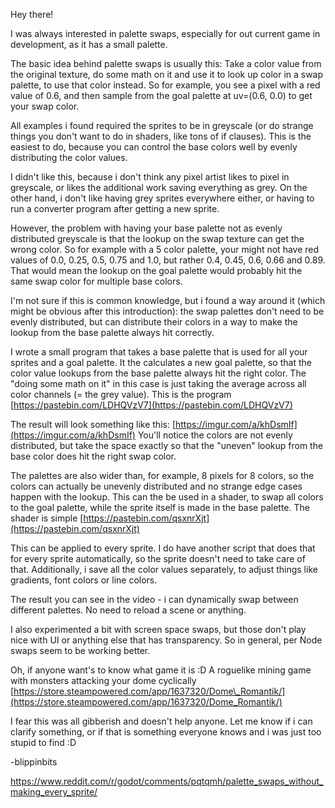 Hey there!

I was always interested in palette swaps, especially for out current game in
development, as it has a small palette.

The basic idea behind palette swaps is usually this: Take a color value from
the original texture, do some math on it and use it to look up color in a swap
palette, to use that color instead. So for example, you see a pixel with a red
value of 0.6, and then sample from the goal palette at uv=(0.6, 0.0) to get
your swap color.

All examples i found required the sprites to be in greyscale (or do strange
things you don't want to do in shaders, like tons of if clauses). This is the
easiest to do, because you can control the base colors well by evenly
distributing the color values.

I didn't like this, because i don't think any pixel artist likes to pixel in
greyscale, or likes the additional work saving everything as grey. On the other
hand, i don't like having grey sprites everywhere either, or having to run a
converter program after getting a new sprite.

However, the problem with having your base palette not as evenly distributed
greyscale is that the lookup on the swap texture can get the wrong color. So
for example with a 5 color palette, your might not have red values of 0.0,
0.25, 0.5, 0.75 and 1.0, but rather 0.4, 0.45, 0.6, 0.66 and 0.89. That would
mean the lookup on the goal palette would probably hit the same swap color for
multiple base colors.

I'm not sure if this is common knowledge, but i found a way around it (which
might be obvious after this introduction): the swap palettes don't need to be
evenly distributed, but can distribute their colors in a way to make the lookup
from the base palette always hit correctly.

I wrote a small program that takes a base palette that is used for all your
sprites and a goal palette. It the calculates a new goal palette, so that the
color value lookups from the base palette always hit the right color. The
"doing some math on it" in this case is just taking the average across all
color channels (= the grey value). This is the program
[https://pastebin.com/LDHQVzV7](https://pastebin.com/LDHQVzV7)

The result will look something like this:
[https://imgur.com/a/khDsmIf](https://imgur.com/a/khDsmIf) You'll notice the
colors are not evenly distributed, but take the space exactly so that the
"uneven" lookup from the base color does hit the right swap color.

The palettes are also wider than, for example, 8 pixels for 8 colors, so the
colors can actually be unevenly distributed and no strange edge cases happen
with the lookup. This can the be used in a shader, to swap all colors to the
goal palette, while the sprite itself is made in the base palette. The shader
is simple [https://pastebin.com/qsxnrXjt](https://pastebin.com/qsxnrXjt)

This can be applied to every sprite. I do have another script that does that
for every sprite automatically, so the sprite doesn't need to take care of
that. Additionally, i save all the color values separately, to adjust things
like gradients, font colors or line colors.

The result you can see in the video - i can dynamically swap between different
palettes. No need to reload a scene or anything.

I also experimented a bit with screen space swaps, but those don't play nice
with UI or anything else that has transparency. So in general, per Node swaps
seem to be working better.

Oh, if anyone want's to know what game it is :D  A roguelike mining game with
monsters attacking your dome cyclically
[https://store.steampowered.com/app/1637320/Dome\_Romantik/](https://store.steampowered.com/app/1637320/Dome_Romantik/)

I fear this was all gibberish and doesn't help anyone. Let me know if i can
clarify something, or if that is something everyone knows and i was just too
stupid to find :D

-blippinbits

https://www.reddit.com/r/godot/comments/pqtqmh/palette_swaps_without_making_every_sprite/

